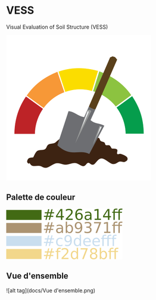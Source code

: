 # VESS
Visual Evaluation of Soil Structure (VESS)

![alt tag](docs/VESS-Icon2.png)

## Palette de couleur
![alt tag](docs/colorApp.png)
## Vue d'ensemble
![alt tag](docs/Vue d'ensemble.png)
